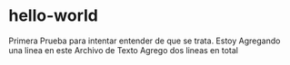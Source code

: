 # hello-world
Primera Prueba para intentar entender de que se trata.
Estoy Agregando una linea en este Archivo de Texto
Agrego dos lineas en total
